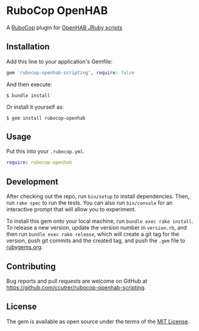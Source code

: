 # RuboCop OpenHAB

A [RuboCop](https://github.com/rubocop/rubocop) plugin for [OpenHAB JRuby scripts](https://github.com/boc-tothefuture/openhab-jruby)

## Installation

Add this line to your application's Gemfile:

```ruby
gem 'rubocop-openhab-scripting', require: false
```

And then execute:

    $ bundle install

Or install it yourself as:

    $ gem install rubocop-openhab

## Usage

Put this into your `.rubocop.yml`.

```yaml
require: rubocop-openhab
```

## Development

After checking out the repo, run `bin/setup` to install dependencies. Then, run `rake spec` to run the tests. You can also run `bin/console` for an interactive prompt that will allow you to experiment.

To install this gem onto your local machine, run `bundle exec rake install`. To release a new version, update the version number in `version.rb`, and then run `bundle exec rake release`, which will create a git tag for the version, push git commits and the created tag, and push the `.gem` file to [rubygems.org](https://rubygems.org).

## Contributing

Bug reports and pull requests are welcome on GitHub at https://github.com/ccutrer/rubocop-openhab-scripting.

## License

The gem is available as open source under the terms of the [MIT License](https://opensource.org/licenses/MIT).
